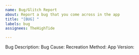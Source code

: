```yaml
---
name: Bug/Glitch Report
about: Report a bug that you come across in the app
title: "[BUG] "
labels: bug
assignees: TheHighTide

---
```


Bug Description: 
Bug Cause: 
Recreation Method: 
App Version:
